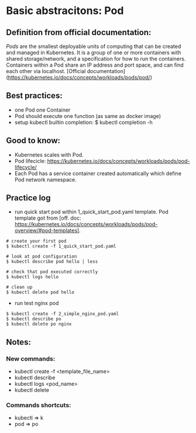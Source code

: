 # Basic abstracitons: Pod

## Definition from official documentation:
_Pods_ are the smallest deployable units of computing that can be created and managed in Kubernetes. It is a group of one or more containers with shared storage/network, and a specification for how to run the containers. Containers within a Pod share an IP address and port space, and can find each other via localhost.
[Official documentation] (https://kubernetes.io/docs/concepts/workloads/pods/pod/)

## Best practices:
- one Pod one Container
- Pod should execute one function (as same as docker image)
- setup kubectl builtin completion: $ kubectl completion -h

## Good to know:
- Kubernetes scales with Pod.
- Pod lifecicle: https://kubernetes.io/docs/concepts/workloads/pods/pod-lifecycle/
- Each Pod has a service container created automatically which define Pod network namespace.

## Practice log
- run quick start pod within 1_quick_start_pod.yaml template. Pod template got from [off. doc: https://kubernetes.io/docs/concepts/workloads/pods/pod-overview/#pod-templates].
```
# create your first pod
$ kubectl create -f 1_quick_start_pod.yaml

# look at pod configuration
$ kubectl describe pod hello | less

# check that pod executed correctly
$ kubectl logs hello

# clean up
$ kubectl delete pod hello

```

- run test nginx pod
```
$ kubectl create -f 2_simple_nginx_pod.yaml
$ kubectl describe po
$ kubectl delete po nginx
```

## Notes:
### New commands:
- kubectl create -f <template_file_name>
- kubectl describe <abstraction> <name>
- kubectl logs <pod_name>
- kubectl delete <abstraction> <name>

### Commands shortcuts:
- kubectl => k
- pod => po